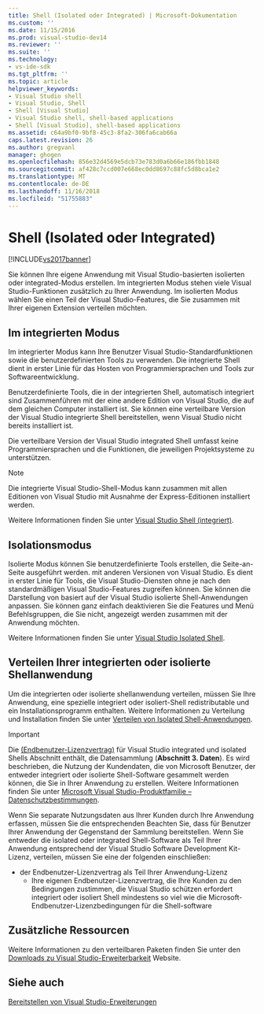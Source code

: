 ```yaml
---
title: Shell (Isolated oder Integrated) | Microsoft-Dokumentation
ms.custom: ''
ms.date: 11/15/2016
ms.prod: visual-studio-dev14
ms.reviewer: ''
ms.suite: ''
ms.technology:
- vs-ide-sdk
ms.tgt_pltfrm: ''
ms.topic: article
helpviewer_keywords:
- Visual Studio shell
- Visual Studio, Shell
- Shell [Visual Studio]
- Visual Studio shell, shell-based applications
- Shell [Visual Studio], shell-based applications
ms.assetid: c64a9bf0-9bf8-45c3-8fa2-306fa6cab66a
caps.latest.revision: 26
ms.author: gregvanl
manager: ghogen
ms.openlocfilehash: 856e32d4569e5dcb73e783d0a6b66e186fbb1848
ms.sourcegitcommit: af428c7ccd007e668ec0dd8697c88fc5d8bca1e2
ms.translationtype: MT
ms.contentlocale: de-DE
ms.lasthandoff: 11/16/2018
ms.locfileid: "51755883"
---
```

# <a name="shell-isolated-or-integrated"></a>Shell (Isolated oder Integrated)
[!INCLUDE[vs2017banner](../includes/vs2017banner.md)]

Sie können Ihre eigene Anwendung mit Visual Studio-basierten isolierten oder integrated-Modus erstellen. Im integrierten Modus stehen viele Visual Studio-Funktionen zusätzlich zu Ihrer Anwendung. Im isolierten Modus wählen Sie einen Teil der Visual Studio-Features, die Sie zusammen mit Ihrer eigenen Extension verteilen möchten.  
  
## <a name="integrated-mode"></a>Im integrierten Modus  
 Im integrierter Modus kann Ihre Benutzer Visual Studio-Standardfunktionen sowie die benutzerdefinierten Tools zu verwenden. Die integrierte Shell dient in erster Linie für das Hosten von Programmiersprachen und Tools zur Softwareentwicklung.  
  
 Benutzerdefinierte Tools, die in der integrierten Shell, automatisch integriert sind Zusammenführen mit der eine andere Edition von Visual Studio, die auf dem gleichen Computer installiert ist. Sie können eine verteilbare Version der Visual Studio integrierte Shell bereitstellen, wenn Visual Studio nicht bereits installiert ist.  
  
 Die verteilbare Version der Visual Studio integrated Shell umfasst keine Programmiersprachen und die Funktionen, die jeweiligen Projektsysteme zu unterstützen.  
  
> [!NOTE]
>  Die integrierte Visual Studio-Shell-Modus kann zusammen mit allen Editionen von Visual Studio mit Ausnahme der Express-Editionen installiert werden.  
  
 Weitere Informationen finden Sie unter [Visual Studio Shell (integriert)](../extensibility/visual-studio-shell-integrated.md).  
  
## <a name="isolated-mode"></a>Isolationsmodus  
 Isolierte Modus können Sie benutzerdefinierte Tools erstellen, die Seite-an-Seite ausgeführt werden. mit anderen Versionen von Visual Studio. Es dient in erster Linie für Tools, die Visual Studio-Diensten ohne je nach den standardmäßigen Visual Studio-Features zugreifen können. Sie können die Darstellung von basiert auf der Visual Studio isolierte Shell-Anwendungen anpassen. Sie können ganz einfach deaktivieren Sie die Features und Menü Befehlsgruppen, die Sie nicht, angezeigt werden zusammen mit der Anwendung möchten.  
  
 Weitere Informationen finden Sie unter [Visual Studio Isolated Shell](../extensibility/visual-studio-isolated-shell.md).  
  
## <a name="distributing-your-integrated-or-isolated-shell-application"></a>Verteilen Ihrer integrierten oder isolierte Shellanwendung  
 Um die integrierten oder isolierte shellanwendung verteilen, müssen Sie Ihre Anwendung, eine spezielle integriert oder isoliert-Shell redistributable und ein Installationsprogramm enthalten. Weitere Informationen zu Verteilung und Installation finden Sie unter [Verteilen von Isolated Shell-Anwendungen](../extensibility/distributing-isolated-shell-applications.md).  
  
> [!IMPORTANT]
>  Die [(Endbenutzer-Lizenzvertrag)](https://www.visualstudio.com/en-us/support/legal/mt171552) für Visual Studio integrated und isolated Shells Abschnitt enthält, die Datensammlung (**Abschnitt 3. Daten**).  Es wird beschrieben, die Nutzung der Kundendaten, die von Microsoft Benutzer, der entweder integriert oder isolierte Shell-Software gesammelt werden können, die Sie in Ihrer Anwendung zu erstellen. Weitere Informationen finden Sie unter [Microsoft Visual Studio-Produktfamilie – Datenschutzbestimmungen](https://www.visualstudio.com/en-us/dn948229).  
> 
>  Wenn Sie separate Nutzungsdaten aus Ihrer Kunden durch Ihre Anwendung erfassen, müssen Sie die entsprechenden Beachten Sie, dass für Benutzer Ihrer Anwendung der Gegenstand der Sammlung bereitstellen.  Wenn Sie entweder die isolated oder integrated Shell-Software als Teil Ihrer Anwendung entsprechend der Visual Studio Software Development Kit-Lizenz, verteilen, müssen Sie eine der folgenden einschließen:  
> 
> - der Endbenutzer-Lizenzvertrag als Teil Ihrer Anwendung-Lizenz  
>   -   Ihre eigenen Endbenutzer-Lizenzvertrag, die Ihre Kunden zu den Bedingungen zustimmen, die Visual Studio schützen erfordert integriert oder isoliert Shell mindestens so viel wie die Microsoft-Endbenutzer-Lizenzbedingungen für die Shell-software  
  
## <a name="additional-resources"></a>Zusätzliche Ressourcen  
 Weitere Informationen zu den verteilbaren Paketen finden Sie unter den [Downloads zu Visual Studio-Erweiterbarkeit](http://go.microsoft.com/fwlink/?LinkID=119298) Website.  
  
## <a name="see-also"></a>Siehe auch  
 [Bereitstellen von Visual Studio-Erweiterungen](../extensibility/shipping-visual-studio-extensions.md)

